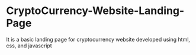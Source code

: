 # CryptoCurrency-Website-Landing-Page
It is a basic landing page for cryptocurrency website developed using html, css, and javascript
